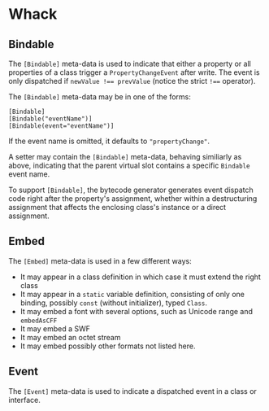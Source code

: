 # Whack

## Bindable

The `[Bindable]` meta-data is used to indicate that either a property or all properties of a class trigger a `PropertyChangeEvent` after write. The event is only dispatched if `newValue !== prevValue` (notice the strict `!==` operator).

The `[Bindable]` meta-data may be in one of the forms:

```
[Bindable]
[Bindable("eventName")]
[Bindable(event="eventName")]
```

If the event name is omitted, it defaults to `"propertyChange"`.

A setter may contain the `[Bindable]` meta-data, behaving similiarly as above, indicating that the parent virtual slot contains a specific `Bindable` event name.

To support `[Bindable]`, the bytecode generator generates event dispatch code right after the property's assignment, whether within a destructuring assignment that affects the enclosing class's instance or a direct assignment.

## Embed

The `[Embed]` meta-data is used in a few different ways:

* It may appear in a class definition in which case it must extend the right class
* It may appear in a `static` variable definition, consisting of only one binding, possibly `const` (without initializer), typed `Class`.
* It may embed a font with several options, such as Unicode range and `embedAsCFF`
* It may embed a SWF
* It may embed an octet stream
* It may embed possibly other formats not listed here.

## Event

The `[Event]` meta-data is used to indicate a dispatched event in a class or interface.
